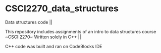 # CSCI2270_data_structures
Data structures code ||

This repository includes assignments of an intro to data structures course ~CSCI 2270~
Written solely in C++ ||

C++ code was built and ran on CodeBlocks IDE
